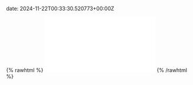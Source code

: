 date: 2024-11-22T00:33:30.520773+00:00Z


{% rawhtml %}
<embed src="./hidewall.io-http.html" type="text/html">
{% /rawhtml %}